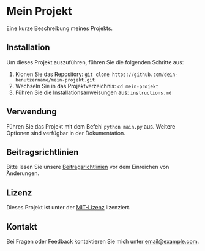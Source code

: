 # Mein Projekt

Eine kurze Beschreibung meines Projekts.

## Installation

Um dieses Projekt auszuführen, führen Sie die folgenden Schritte aus:

1. Klonen Sie das Repository: `git clone https://github.com/dein-benutzername/mein-projekt.git`
2. Wechseln Sie in das Projektverzeichnis: `cd mein-projekt`
3. Führen Sie die Installationsanweisungen aus: `instructions.md`

## Verwendung

Führen Sie das Projekt mit dem Befehl `python main.py` aus. Weitere Optionen sind verfügbar in der Dokumentation.

## Beitragsrichtlinien

Bitte lesen Sie unsere [Beitragsrichtlinien](CONTRIBUTING.md) vor dem Einreichen von Änderungen.

## Lizenz

Dieses Projekt ist unter der [MIT-Lizenz](LICENSE) lizenziert.

## Kontakt

Bei Fragen oder Feedback kontaktieren Sie mich unter [email@example.com](mailto:email@example.com).


